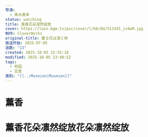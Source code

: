 ```yaml
---
导演:
  - 黒木美幸
status: watching
title: 薰香花朵凛然绽放
cover: https://lain.bgm.tv/pic/cover/l/b8/0d/513345_jv4wM.jpg
制作: CloverWorks
original-title: 薫る花は凛と咲
放送开始: 2025-07-05
话数: "13"
created: 2025-10-05 22:55:18
modified: 2025-10-05 23:40:52
tags:
  - 校园
  - 恋爱
类别: "[[../Museion|Museion]]"
---
```


# 薰香
# 薰香花朵凛然绽放花朵凛然绽放
